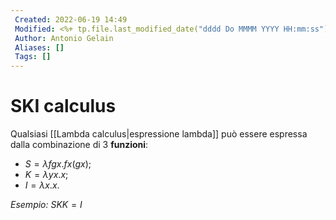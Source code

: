 ```yaml
---
 Created: 2022-06-19 14:49
 Modified: <%+ tp.file.last_modified_date("dddd Do MMMM YYYY HH:mm:ss") %>
 Author: Antonio Gelain
 Aliases: []
 Tags: []
---
```


# SKI calculus
Qualsiasi [[Lambda calculus|espressione lambda]] può essere espressa dalla combinazione di 3 **funzioni**:
- $S = \lambda fgx.fx(gx)$;
- $K = \lambda yx.x$;
- $I = \lambda x.x$.

*Esempio:* $SKK = I$